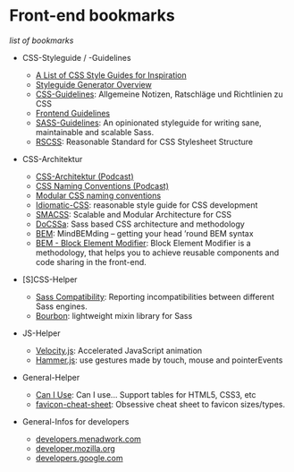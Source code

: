 # Front-end bookmarks

*list of bookmarks*

+ CSS-Styleguide / -Guidelines
    + [A List of CSS Style Guides for Inspiration](http://sixrevisions.com/css/css-style-guides/)
    + [Styleguide Generator Overview](http://vinspee.me/style-guide-guide/)
    + [CSS-Guidelines](https://github.com/rnarian/CSS-Guidelines/blob/master/README.md): Allgemeine Notizen, Ratschläge und Richtlinien zu CSS
    + [Frontend Guidelines](https://github.com/bendc/frontend-guidelines/blob/master/README.md)
    + [SASS-Guidelines](http://sass-guidelin.es/): An opinionated styleguide for writing sane, maintainable and scalable Sass.
    + [RSCSS](https://github.com/rstacruz/rscss): Reasonable Standard for CSS Stylesheet Structure

+ CSS-Architektur
    + [CSS-Architektur (Podcast)](https://www.innoq.com/de/podcast/005-css-architektur/)
    + [CSS Naming Conventions (Podcast)](http://workingdraft.de/177/)
    + [Modular CSS naming conventions](http://thesassway.com/advanced/modular-css-naming-conventions)
    + [Idiomatic-CSS](https://github.com/necolas/idiomatic-css): reasonable style guide for CSS development
    + [SMACSS](http://smacss.com/): Scalable and Modular Architecture for CSS
    + [DoCSSa](http://docssa.info/): Sass based CSS architecture and methodology
    + [BEM](http://csswizardry.com/2013/01/mindbemding-getting-your-head-round-bem-syntax/): MindBEMding – getting your head ’round BEM syntax
    + [BEM - Block Element Modifier](http://getbem.com/): Block Element Modifier is a methodology, that helps you to achieve reusable components and code sharing in the front-end.

+ [S]CSS-Helper
    + [Sass Compatibility](https://sass-compatibility.github.io/): Reporting incompatibilities between different Sass engines.
    + [Bourbon](http://bourbon.io/): lightweight mixin library for Sass

+ JS-Helper
    + [Velocity.js](http://julian.com/research/velocity/): Accelerated JavaScript animation
    + [Hammer.js](http://hammerjs.github.io/getting-started/): use gestures made by touch, mouse and pointerEvents

+ General-Helper
    + [Can I Use](http://caniuse.com/): Can I use... Support tables for HTML5, CSS3, etc
    + [favicon-cheat-sheet](https://github.com/audreyr/favicon-cheat-sheet): Obsessive cheat sheet to favicon sizes/types.

+ General-Infos for developers
    + [developers.menadwork.com](http://developers.menadwork.com/)
    + [developer.mozilla.org](https://developer.mozilla.org/de/)
    + [developers.google.com](https://developers.google.com/web/fundamentals/)
